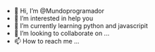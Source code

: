 - 👋 Hi, I’m @Mundoprogramador
- 👀 I’m interested in help you 
- 🌱 I’m currently learning python and javascripit
- 💞️ I’m looking to collaborate on ...
- 📫 How to reach me ...

<!---
Mundoprogramador/Mundoprogramador is a ✨ special ✨ repository because its `README.md` (this file) appears on your GitHub profile.
You can click the Preview link to take a look at your changes.
--->
